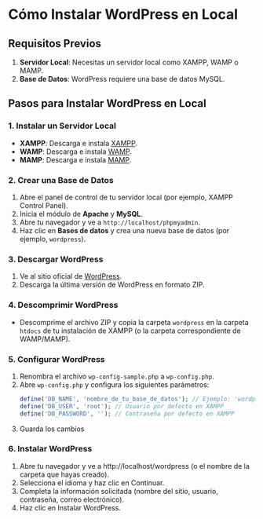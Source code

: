 # Cómo Instalar WordPress en Local

## Requisitos Previos
1. **Servidor Local**: Necesitas un servidor local como XAMPP, WAMP o MAMP.
2. **Base de Datos**: WordPress requiere una base de datos MySQL.

## Pasos para Instalar WordPress en Local

### 1. Instalar un Servidor Local
- **XAMPP**: Descarga e instala [XAMPP](https://www.apachefriends.org/index.html).
- **WAMP**: Descarga e instala [WAMP](http://www.wampserver.com/en/).
- **MAMP**: Descarga e instala [MAMP](https://www.mamp.info/en/).

### 2. Crear una Base de Datos
1. Abre el panel de control de tu servidor local (por ejemplo, XAMPP Control Panel).
2. Inicia el módulo de **Apache** y **MySQL**.
3. Abre tu navegador y ve a `http://localhost/phpmyadmin`.
4. Haz clic en **Bases de datos** y crea una nueva base de datos (por ejemplo, `wordpress`).

### 3. Descargar WordPress
1. Ve al sitio oficial de [WordPress](https://es.wordpress.org/download/).
2. Descarga la última versión de WordPress en formato ZIP.

### 4. Descomprimir WordPress
- Descomprime el archivo ZIP y copia la carpeta `wordpress` en la carpeta `htdocs` de tu instalación de XAMPP (o la carpeta correspondiente de WAMP/MAMP).

### 5. Configurar WordPress
1. Renombra el archivo `wp-config-sample.php` a `wp-config.php`.
2. Abre `wp-config.php` y configura los siguientes parámetros:
   ```php
   define('DB_NAME', 'nombre_de_tu_base_de_datos'); // Ejemplo: 'wordpress'
   define('DB_USER', 'root'); // Usuario por defecto en XAMPP
   define('DB_PASSWORD', ''); // Contraseña por defecto en XAMPP
3. Guarda los cambios

### 6. Instalar WordPress
1. Abre tu navegador y ve a http://localhost/wordpress (o el nombre de la carpeta que hayas creado).
2. Selecciona el idioma y haz clic en Continuar.
3. Completa la información solicitada (nombre del sitio, usuario, contraseña, correo electrónico).
4. Haz clic en Instalar WordPress.

